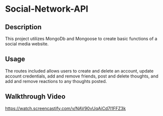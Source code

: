 # Social-Network-API

## Description

This project utilizes MongoDb and Mongoose to create basic functions of a social media website.

## Usage

The routes included allows users to create and delete an account, update account credentials, add and remove friends, post and delete thoughts, and add and remove reactions to any thoughts posted.

## Walkthrough Video

https://watch.screencastify.com/v/NAV90vUqAiCd7l1FFZ3k
